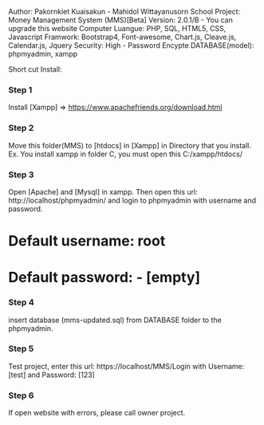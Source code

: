 Author: Pakornkiet Kuaisakun - Mahidol Wittayanusorn School
Project: Money Management System (MMS)[Beta]
Version: 2.0.1/B - You can upgrade this website
Computer Luangue: PHP, SQL, HTML5, CSS, Javascript
Framwork: Bootstrap4, Font-awesome, Chart.js, Cleave.js, Calendar.js, Jquery
Security: High - Password Encypte
DATABASE(model): phpmyadmin, xampp

Short cut Install:

### Step 1 ###
Install [Xampp] => https://www.apachefriends.org/download.html

### Step 2 ###
Move this folder(MMS) to [htdocs] in [Xampp] in Directory that you install.
Ex. You install xampp in folder C, you must open this C:/xampp/htdocs/

### Step 3 ###
Open [Apache] and [Mysql] in xampp.
Then open this url: http://localhost/phpmyadmin/ and login to phpmyadmin with username and password.
# Default username: root
# Default password:         - [empty]

### Step 4 ###
insert database (mms-updated.sql) from DATABASE folder to the phpmyadmin.

### Step 5 ###
Test project, enter this url: https://localhost/MMS/Login
with Username: [test] and Password: [123]

### Step 6 ###
If open website with errors, please call owner project.
